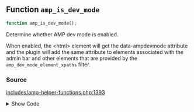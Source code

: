 ## Function `amp_is_dev_mode`

```php
function amp_is_dev_mode();
```

Determine whether AMP dev mode is enabled.

When enabled, the &lt;html&gt; element will get the data-ampdevmode attribute and the plugin will add the same attribute to elements associated with the admin bar and other elements that are provided by the `amp_dev_mode_element_xpaths` filter.

### Source

[includes/amp-helper-functions.php:1393](TODO)

<details>
<summary>Show Code</summary>

```php
<php ?>```

</details>
